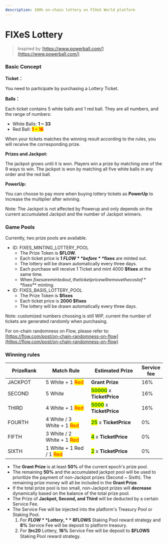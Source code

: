 ```yaml
---
description: 100% on-chain lottery on FIXeS World platform
---
```


# FIXeS Lottery

> Inspired by [https://www.powerball.com/](https://www.powerball.com/)

### Basic Concept

**Ticket：**&#x20;

You need to participate by purchasing a Lottery Ticket.

**Balls：**

Each ticket contains 5 white balls and 1 red ball. They are all numbers, and the range of numbers:

* White Balls: **1 \~ 33**
* Red Ball: <mark style="color:red;">**1 \~ 16**</mark>

When your tickets matches the winning result according to the rules, you will receive the corresponding prize.

**Prizes and Jackpot:**

The jackpot grows until it is won. Players win a prize by matching one of the 9 ways to win. The jackpot is won by matching all five white balls in any order and the red ball.&#x20;

**PowerUp:**

You can choose to pay more when buying lottery tickets as **PowerUp** to increase the multiplier after winning.&#x20;

Note: The Jackpot is not affected by Powerup and only depends on the current accumulated Jackpot and the number of Jackpot winners.

### Game Pools

Currently, two prize pools are available.

* ID: FIXES\_MINTING\_LOTTERY\_POOL
  * The Prize Token is **$FLOW**.
  * Each ticket price is **1 $FLOW** before **$fixes** are minted out.&#x20;
  * The lottery will be drawn automatically every three days.
  * Each purchase will receive 1 Ticket and mint 4000 **$fixes** at the same time.
  * When $fixes are minted out, the ticket price will remove the cost of **$fixes** minting.
* ID: FIXES\_BASIS\_LOTTERY\_POOL
  * The Prize Token is **$fixes**
  * Each ticket price is **2000 $fixes**
  * The lottery will be drawn automatically every three days.

Note: customized numbers choosing is still WIP, current the number of tickets are generated randomly when purchasing.

For on-chain randomness on Flow, please refer to: [https://flow.com/post/on-chain-randomness-on-flow](https://flow.com/post/on-chain-randomness-on-flow)

### Winning rules

<table><thead><tr><th width="137">PrizeRank</th><th width="223">Match Rule</th><th width="212">Estimated Prize</th><th>Service fee</th></tr></thead><tbody><tr><td>JACKPOT</td><td>5 White + 1 <mark style="color:red;">Red</mark></td><td><strong>Grant Prize</strong></td><td>16%</td></tr><tr><td>SECOND</td><td>5 White</td><td><mark style="color:green;"><strong>50000</strong></mark> x <strong>TicketPrice</strong></td><td>16%</td></tr><tr><td>THIRD</td><td>4 White + 1 <mark style="color:red;">Red</mark></td><td><mark style="color:green;"><strong>5000</strong></mark> x <strong>TicketPrice</strong></td><td>16%</td></tr><tr><td>FOURTH</td><td>4 White / 3 White + 1 <mark style="color:red;">Red</mark></td><td><mark style="color:green;"><strong>25</strong></mark> x <strong>TicketPrice</strong></td><td>0%</td></tr><tr><td>FIFTH</td><td>3 White / 2 White + 1 <mark style="color:red;">Red</mark></td><td><mark style="color:green;"><strong>4</strong></mark> x <strong>TicketPrice</strong></td><td>0%</td></tr><tr><td>SIXTH</td><td>1 White + 1 Red / 1 <mark style="color:red;">Red</mark></td><td><mark style="color:green;"><strong>2</strong></mark> x <strong>TicketPrice</strong></td><td>0%</td></tr></tbody></table>

* The **Grant Prize** is at least **50%** of the current epoch's prize pool.&#x20;
* The remaining **50%** and the accumulated jackpot pool will be used to prioritize the payment of non-Jackpot prizes (Second \~ Sixth). The remaining prize money will all be included in the **Grant Prize**.
* If the total prize pool is too small, non-Jackpot prizes will **decrease** dynamically based on the balance of the total prize pool.
* The Prize of **Jackpot, Second, and Third** will be deducted by a certain Service Fee.
* The Service Fee will be injected into the platform's Treasury Pool or Staking Pool.
  1. For **$FLOW** Lottery, **8%** Service Fee will be deposit to **$FLOWS** Staking Pool reward strategy and **8%** Service Fee will be deposit to platform treasury.
  2. For **𝔉rc20** Lottery, **16%** Service Fee will be deposit to **$FLOWS** Staking Pool reward strategy.

